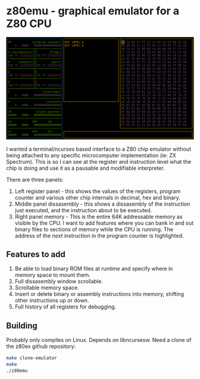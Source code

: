 # z80emu - graphical emulator for a Z80 CPU

![Alt text](/screenshots/showcase.png?raw=true "The UI")

I wanted a terminal/ncurses based interface to a Z80 chip emulator without being attached to any specific microcomputer implementation (ie: ZX Spectrum). This is so I can see at the register and instruction level what the chip is doing and use it as a pausable and modifiable interpreter.

There are three panels:

1. Left register panel - this shows the values of the registers, program counter and various other chip internals in decimal, hex and binary.
2. Middle panel dissasembly - this shows a dissasembly of the instruction just executed, and the instruction about to be executed.
3. Right panel memory - This is the entire 64K addressable memory as visible by the CPU. I want to add features where you can bank in and out binary files to sections of memory while the CPU is running. The address of the *next* instruction in the program counter is highlighted.

## Features to add

1. Be able to load binary ROM files at runtime and specify where in memory space to mount them.
2. Full dissasembly window scrollable.
3. Scrollable memory space.
4. Insert or delete binary or assembly instructions into memory, shifting other instructions up or down.
5. Full history of all registers for debugging.

## Building

Probably only compiles on Linux. Depends on libncursesw. Need a clone of the z80ex github repository:

```sh
make clone-emulator
make
./z80emu
```
